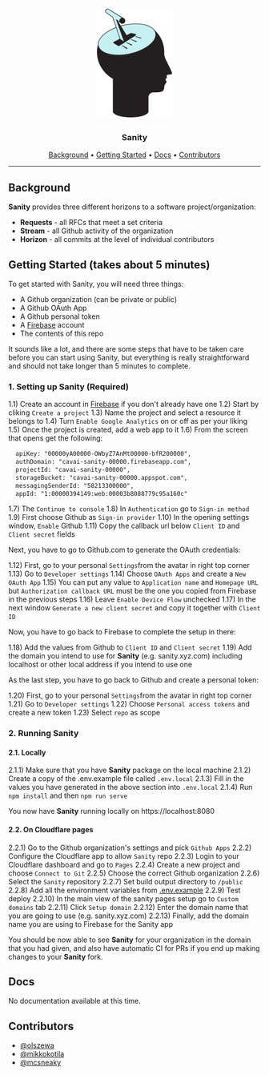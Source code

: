<h1 align="center">
  <br>
  <a href="https://cavai.com"><img src="https://raw.githubusercontent.com/Cavai/Sanity/main/Sanity-Logo.png" alt="Cavai" width="150"></a>
  <br>
</h1>

<h3 align="center">Sanity</h3>

<p align="center">
  <a href="#background">Background</a> •
  <a href="#getting-started">Getting Started</a> •
  <a href="#docs">Docs</a> •
  <a href="#contributors">Contributors</a>
</p>
<hr>

## Background

**Sanity** provides three different horizons to a software project/organization: 

- **Requests** - all RFCs that meet a set criteria
- **Stream** - all Github activity of the organization
- **Horizon** - all commits at the level of individual contributors

## Getting Started (takes about 5 minutes)

To get started with Sanity, you will need three things: 

- A Github organization (can be private or public)
- A Github OAuth App
- A Github personal token
- A [Firebase](https://firebase.google.com/) account
- The contents of this repo

It sounds like a lot, and there are some steps that have to be taken care before you can start using Sanity, but everything is really straightforward and should not take longer than 5 minutes to complete.

### 1. Setting up Sanity (Required)

1.1) Create an account in [Firebase](https://console.firebase.google.com/) if you don't already have one
1.2) Start by cliking `Create a project`
1.3) Name the project and select a resource it belongs to
1.4) Turn `Enable Google Analytics` on or off as per your liking
1.5) Once the project is created, add a web app to it
1.6) From the screen that opens get the following: 

```
  apiKey: "00000yA00000-OWbyZ7AnMt00000-bfR200000",
  authDomain: "cavai-sanity-00000.firebaseapp.com",
  projectId: "cavai-sanity-00000",
  storageBucket: "cavai-sanity-00000.appspot.com",
  messagingSenderId: "58213300000",
  appId: "1:00000394149:web:00003b8088779c95a160c"
```

1.7) The `Continue to console`
1.8) In `Authentication` go to `Sign-in method`
1.9) First choose Github as `Sign-in provider`
1.10) In the opening settings window, `Enable` Github
1.11) Copy the callback url below `Client ID` and `Client secret` fields

Next, you have to go to Github.com to generate the OAuth credentials:

1.12) First, go to your personal `Settings`from the avatar in right top corner
1.13) Go to `Developer settings`
1.14) Choose `OAuth Apps` and create a `New OAuth App`
1.15) You can put any value to `Application name` and `Homepage URL` but `Authorization callback URL` must be the one you copied from Firebase in the previous steps
1.16) Leave `Enable Device Flow` unchecked
1.17) In the next window `Generate a new client secret` and copy it together with `Client ID`

Now, you have to go back to Firebase to complete the setup in there: 

1.18) Add the values from Github to `Client ID` and `Client secret`
1.19) Add the domain you intend to use for **Sanity** (e.g. sanity.xyz.com) including localhost or other local address if you intend to use one

As the last step, you have to go back to Github and create a personal token: 

1.20) First, go to your personal `Settings`from the avatar in right top corner
1.21) Go to `Developer settings`
1.22) Choose `Personal access tokens` and create a new token
1.23) Select `repo` as scope

### 2. Running Sanity 

#### 2.1. Locally

2.1.1) Make sure that you have **Sanity** package on the local machine
2.1.2) Create a copy of the .env.example file called `.env.local`
2.1.3) Fill in the values you have generated in the above section into `.env.local`
2.1.4) Run `npm install` and then `npm run serve`

You now have **Sanity** running locally on https://localhost:8080

#### 2.2. On Cloudflare pages

2.2.1) Go to the Github organization's settings and pick `Github Apps`
2.2.2) Configure the Cloudflare app to allow `Sanity` repo
2.2.3) Login to your Cloudflare dashboard and go to `Pages`
2.2.4) Create a new project and choose `Connect to Git`
2.2.5) Choose the correct Github organization
2.2.6) Select the `Sanity` repository
2.2.7) Set build output directory to `/public`
2.2.8) Add all the environment variables from [.env.example](.env.example)
2.2.9) Test deploy
2.2.10) In the main view of the sanity pages setup go to `Custom domains` tab
2.2.11) Click `Setup domain`
2.2.12) Enter the domain name that you are going to use (e.g. sanity.xyz.com)
2.2.13) Finally, add the domain name you are using to Firebase for the Sanity app

You should be now able to see **Sanity** for your organization in the domain that you had given, and also have automatic CI for PRs if you end up making changes to your **Sanity** fork.

## Docs

No documentation available at this time.

## Contributors

- [@olszewa](https://github.com/olszewa)
- [@mikkokotila](https://github.com/mikkokotila)
- [@mcsneaky](https://github.com/mcsneaky)
